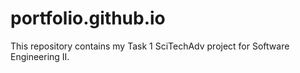 # portfolio.github.io
This repository contains my Task 1 SciTechAdv project for Software Engineering II.
